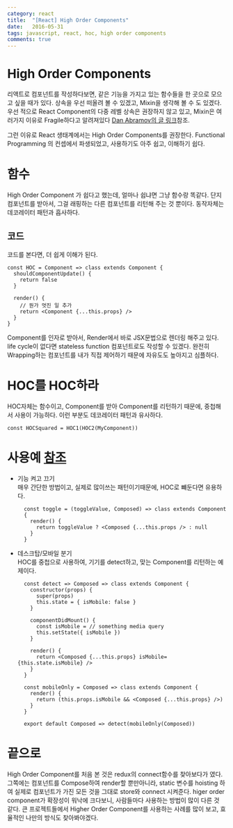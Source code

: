 ```yaml
---
category: react
title:  "[React] High Order Components"
date:   2016-05-31
tags: javascript, react, hoc, high order components
comments: true
---
```


# High Order Components
리액트로 컴포넌트를 작성하다보면, 같은 기능을 가지고 있는 함수들을 한 곳으로 모으고 싶을 때가 있다. 상속을 우선 떠올려 볼 수 있겠고, Mixin을 생각해 볼 수 도 있겠다. 우선 적으로 React Component의 다중 레벨 상속은 권장하지 않고 있고, Mixin은 여러가지 이유로 Fragile하다고 알려져있다 [Dan Abramov의 글 링크](https://medium.com/@dan_abramov/mixins-are-dead-long-live-higher-order-components-94a0d2f9e750#.vorgglum8)참조.  

그런 이유로 React 생태계에서는 High Order Components를 권장한다. Functional Programming 의 컨셉에서 파생되었고, 사용하기도 아주 쉽고, 이해하기 쉽다.  

# 함수
High Order Component 가 쉽다고 했는데, 얼마나 쉽냐면 그냥 함수랑 똑같다. 단지 컴포넌트를 받아서,  그걸 래핑하는 다른 컴포넌트를 리턴해 주는 것 뿐이다. 동작자체는 데코레이터 패턴과 흡사하다.

## 코드
코드를 본다면, 더 쉽게 이해가 된다.

	const HOC = Component => class extends Component {
	  shouldComponentUpdate() {
	    return false
	  }
	  
	  render() {
	  	// 뭔가 멋진 일 추가
	    return <Component {...this.props} />
	  }
	}
		
Component를 인자로 받아서, Render에서 바로 JSX문법으로 렌더링 해주고 있다. life cycle이 없다면 stateless function 컴포넌트로도 작성할 수 있겠다. 완전히 Wrapping하는 컴포넌트를 내가 직접 제어하기 때문에 자유도도 높아지고 심플하다.  

# HOC를 HOC하라
HOC자체는 함수이고, Component를 받아 Component를 리턴하기 때문에, 중첩해서 사용이 가능하다. 이런 부분도 데코레이터 패턴과 유사하다.  

	const HOCSquared = HOC1(HOC2(MyComponent))  
	
# 사용예 [참조](http://rea.tech/reactjs-real-world-examples-of-higher-order-components/)

- 기능 켜고 끄기  
매우 간단한 방법이고, 실제로 많이쓰는 패턴이기때문에, HOC로 뺴둔다면 유용하다.

		const toggle = (toggleValue, Composed) => class extends Component
		{
		  render() {
		    return toggleValue ? <Composed {...this.props /> : null
		  }
		}
		
- 데스크탑/모바일 분기  
HOC를 중첩으로 사용하여, 기기를 detect하고, 맞는 Component를 리턴하는 예제이다.

		const detect => Composed => class extends Component {
		  constructor(props) {
		    super(props)
		    this.state = { isMobile: false }
		  }
		  
		  componentDidMount() {
		    const isMobile = // something media query
		    this.setState({ isMobile })
		  }
		  
		  render() {
		    return <Composed {...this.props} isMobile={this.state.isMobile} />
		  }
		}
		
		const mobileOnly = Composed => class extends Component {
		  render() {
		    return (this.props.isMobile && <Composed {...this.props} />)
		  }
		}
		
		export default Composed => detect(mobileOnly(Composed))

# 끝으로
High Order Component를 처음 본 것은 redux의 connect함수를 찾아보다가 였다. 그쪽에는 컴포넌트를 Compose하여 render할 뿐만아니라, static 변수를 hoisting 하여 실제로 컴포넌트가 가진 모든 것을 그대로 store와 connect 시켜준다. higer order component가 확장성이 워낙에 크다보니, 사람들마다 사용하는 방법이 많이 다른 것 같다. 큰 프로젝트들에서 Higher Order Component를 사용하는 사례를 많이 보고, 효율적인 나만의 방식도 찾아봐야겠다.